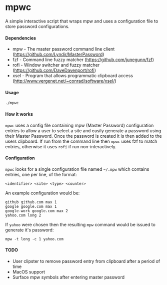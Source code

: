 mpwc
====

A simple interactive script that wraps mpw and uses a configuration file to store password configurations.

#### Dependencies

* mpw - The master password command line client (https://github.com/Lyndir/MasterPassword)
* fzf - Command line fuzzy matcher (https://github.com/junegunn/fzf)
* rofi - Window switcher and fuzzy matcher (https://github.com/DaveDavenport/rofi)
* xsel - Program that allows programmatic clipboard access (http://www.vergenet.net/~conrad/software/xsel/)

#### Usage

    ./mpwc

#### How it works

`mpwc` uses a config file containing mpw (Master Password) configuration entries to allow a user to select a site and easily generate a password using their Master Password. Once the password is created it is then added to the users clipboard. If run from the command line then `mpwc` uses fzf to match entries, otherwise it uses `rofi` if run non-interactively.

#### Configuration

`mpwc` looks for a single configuration file named `~/.mpw` which contains entries, one per line, of the format:

    <identifier> <site> <type> <counter>

An example configuration would be:

    github github.com max 1
    google google.com max 1
    google-work google.com max 2
    yahoo.com long 2

If `yahoo` were chosen then the resulting `mpw` command would be issued to generate it's password:

    mpw -t long -c 1 yahoo.com

#### TODO

* User clipster to remove password entry from clipboard after a period of time
* MacOS support
* Surface mpw symbols after entering master password
